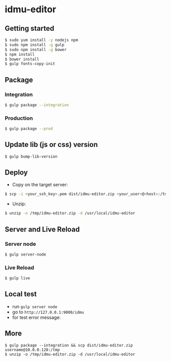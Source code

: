 # idmu-editor

## Getting started

```bash
$ sudo yum install -y nodejs npm
$ sudo npm install -g gulp
$ sudo npm install -g bower
$ npm install
$ bower install
$ gulp fonts-copy-init
```

## Package

### Integration

```bash
$ gulp package --integration
```

### Production

```bash
$ gulp package --prod
```

## Update lib (js or css) version

```bash
$ gulp bump-lib-version
```

## Deploy

*  Copy on the target server:

```bash
$ scp -i <your_ssh_key>.pem dist/idmu-editor.zip <your_user>@<host>:/tmp
```

*  Unzip:

```bash
$ unzip -o /tmp/idmu-editor.zip -d /usr/local/idmu-editor
```

## Server and Live Reload

### Server node

```bash
$ gulp server-node
```

### Live Reload

```bash
$ gulp live
```

## Local test

*  run `gulp server node`
*  go to `http://127.0.0.1:9000/idmu`
*  for test error message:

## More

```
$ gulp package --integration && scp dist/idmu-editor.zip username@10.0.0.128:/tmp
$ unzip -o /tmp/idmu-editor.zip -d /usr/local/idmu-editor
```
